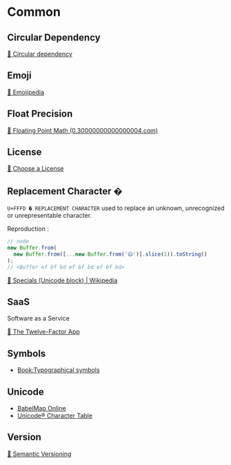 # Common

## Circular Dependency

[🔗 Circular dependency](https://en.wikipedia.org/wiki/Circular_dependency)

## Emoji

[🔗 Emojipedia](https://emojipedia.org/)

## Float Precision

[🔗 Floating Point Math (0.30000000000000004.com)](https://0.30000000000000004.com/)

## License

[🔗 Choose a License](https://choosealicense.com/)

## Replacement Character �

`U+FFFD � REPLACEMENT CHARACTER` used to replace an unknown, unrecognized or unrepresentable character.

Reproduction <Badge text="node@12.2.0" />:

```js
// node
new Buffer.from(
  new Buffer.from([...new Buffer.from('😄')].slice(1)).toString()
);
// <Buffer ef bf bd ef bf bd ef bf bd>
```

[🔗 Specials (Unicode block) | Wikipedia](<https://en.wikipedia.org/wiki/Specials_(Unicode_block)>)

## SaaS

Software as a Service

[🔗 The Twelve-Factor App](https://12factor.net/)

## Symbols

- [Book:Typographical symbols](https://en.wikipedia.org/wiki/Book:Typographical_symbols)

## Unicode

- [BabelMap Online](https://www.babelstone.co.uk/Unicode/babelmap.html)
- [Unicode® Character Table](https://unicode-table.com/)

## Version

[🔗 Semantic Versioning](https://semver.org/)
